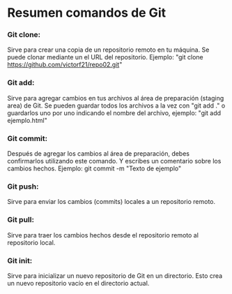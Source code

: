 # Resumen comandos de Git
### Git clone:
Sirve para crear una copia de un repositorio remoto en tu máquina. Se puede clonar mediante un el URL del repositorio. Ejemplo: "git clone https://github.com/victorf21/repo02.git"

### Git add:
Sirve para agregar cambios en tus archivos al área de preparación (staging area) de Git. Se pueden guardar todos los archivos a la vez con "git add ." o guardarlos uno por uno indicando el nombre del archivo, ejemplo: "git add ejemplo.html"

### Git commit:
Después de agregar los cambios al área de preparación, debes confirmarlos utilizando este comando. Y escribes un comentario sobre los cambios hechos. Ejemplo: git commit -m "Texto de ejemplo"

### Git push:
Sirve para enviar los cambios (commits) locales a un repositorio remoto.

### Git pull:
Sirve para traer los cambios hechos desde el repositorio remoto al repositorio local. 

### Git init:
Sirve para inicializar un nuevo repositorio de Git en un directorio. Esto crea un nuevo repositorio vacío en el directorio actual. 
